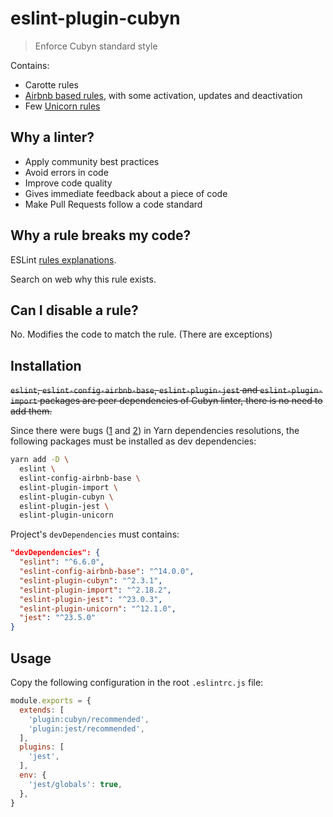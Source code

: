 # eslint-plugin-cubyn

> Enforce Cubyn standard style

Contains:

* Carotte rules
* [Airbnb based rules](https://github.com/airbnb/javascript), with some activation, updates and deactivation
* Few [Unicorn rules](https://github.com/sindresorhus/eslint-plugin-unicorn)

## Why a linter?

* Apply community best practices
* Avoid errors in code
* Improve code quality
* Gives immediate feedback about a piece of code
* Make Pull Requests follow a code standard

## Why a rule breaks my code?

ESLint [rules explanations](https://eslint.org/docs/rules/).

Search on web why this rule exists.

## Can I disable a rule?

No. Modifies the code to match the rule.
(There are exceptions)

## Installation

~~`eslint`, `eslint-config-airbnb-base`, `eslint-plugin-jest` and `eslint-plugin-import` packages are peer dependencies of Cubyn linter, there is no need to add them.~~

Since there were bugs ([1](https://github.com/airbnb/javascript/issues/1913) and [2](https://github.com/eslint/eslint/issues/8547)) in Yarn dependencies resolutions, the following packages must be installed as dev dependencies:

```bash
yarn add -D \
  eslint \
  eslint-config-airbnb-base \
  eslint-plugin-import \
  eslint-plugin-cubyn \
  eslint-plugin-jest \
  eslint-plugin-unicorn
```

Project's `devDependencies` must contains:

```json
"devDependencies": {
  "eslint": "^6.6.0",
  "eslint-config-airbnb-base": "^14.0.0",
  "eslint-plugin-cubyn": "^2.3.1",
  "eslint-plugin-import": "^2.18.2",
  "eslint-plugin-jest": "^23.0.3",
  "eslint-plugin-unicorn": "^12.1.0",
  "jest": "^23.5.0"
}
```

## Usage

Copy the following configuration in the root `.eslintrc.js` file:

```js
module.exports = {
  extends: [
    'plugin:cubyn/recommended',
    'plugin:jest/recommended',
  ],
  plugins: [
    'jest',
  ],
  env: {
    'jest/globals': true,
  },
}
```

